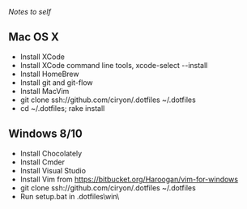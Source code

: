 *Notes to self*


## Mac OS X
* Install XCode
* Install XCode command line tools, xcode-select --install
* Install HomeBrew
* Install git and git-flow
* Install MacVim
* git clone ssh://github.com/ciryon/.dotfiles ~/.dotfiles
* cd ~/.dotfiles; rake install


## Windows 8/10
* Install Chocolately
* Install Cmder
* Install Visual Studio
* Install Vim from https://bitbucket.org/Haroogan/vim-for-windows
* git clone ssh://github.com/ciryon/.dotfiles ~/.dotfiles
* Run setup.bat in .dotfiles\win\




